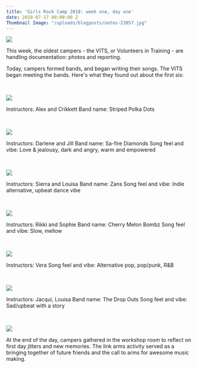 ```yaml
---
title: 'Girls Rock Camp 2018: week one, day one'
date: 2018-07-17 00:00:00 Z
Thumbnail Image: "/uploads/blogposts/notes-23057.jpg"
---
```


[![](/uploads/blogposts/IMG_1852-1024x768.jpg)](http://girlsrockri.org/wp-content/uploads/2018/07/IMG_1852.jpg)

This week, the oldest campers - the VITS, or Volunteers in Training - are handling documentation: photos and reporting.

Today, campers formed bands, and began writing their songs. The VITS began meeting the bands. Here's what they found out about the first six:

 

[![](/uploads/blogposts/notes-23059-1024x683.jpg)](http://girlsrockri.org/wp-content/uploads/2018/07/notes-23059.jpg)

Instructors: Alex and Crikkett Band name: Striped Polka Dots

 

[![](/uploads/blogposts/notes-23058-1024x683.jpg)](http://girlsrockri.org/wp-content/uploads/2018/07/notes-23058.jpg)

Instructors: Darlene and Jill Band name: Sa-fire Diamonds Song feel and vibe: Love & jealousy, dark and angry, warm and empowered

 

[![](/uploads/blogposts/notes-23057-1024x683.jpg)](http://girlsrockri.org/wp-content/uploads/2018/07/notes-23057.jpg)

Instructors: Sierra and Louisa Band name: Zans Song feel and vibe: Indie alternative, upbeat dance vibe

 

[![](/uploads/blogposts/notes-23056-1024x683.jpg)](http://girlsrockri.org/wp-content/uploads/2018/07/notes-23056.jpg)

Instructors: Rikki and Sophie Band name: Cherry Melon Bombz Song feel and vibe: Slow, mellow

 

[![](/uploads/blogposts/notes-23054-1024x683.jpg)](http://girlsrockri.org/wp-content/uploads/2018/07/notes-23054.jpg)

Instructors: Vera Song feel and vibe: Alternative pop, pop/punk, R&B

 

[![](/uploads/blogposts/notes-23053-1024x683.jpg)](http://girlsrockri.org/wp-content/uploads/2018/07/notes-23053.jpg)

Instructors: Jacqui, Louisa Band name: The Drop Outs Song feel and vibe: Sad/upbeat with a story

 

[![](/uploads/blogposts/notes-23060-1024x683.jpg)](http://girlsrockri.org/wp-content/uploads/2018/07/notes-23060.jpg)

At the end of the day, campers gathered in the workshop room to reflect on first day jitters and new memories. The link arms activity served as a bringing together of future friends and the call to arms for awesome music making.
